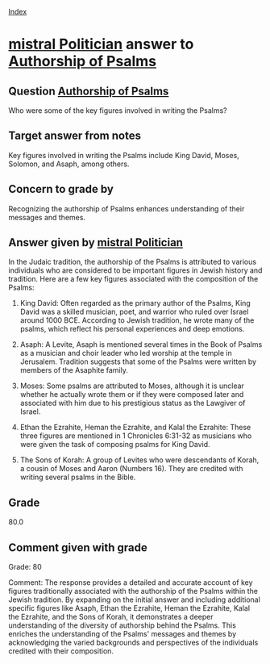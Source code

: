 
[Index](../../index.md)
# [mistral Politician](../../answering_models/mistral_Politician.md) answer to [Authorship of Psalms](../../questions/Authorship_of_Psalms.md)

## Question [Authorship of Psalms](../../questions/Authorship_of_Psalms.md)
Who were some of the key figures involved in writing the Psalms?

## Target answer from notes
Key figures involved in writing the Psalms include King David, Moses, Solomon, and Asaph, among others.

## Concern to grade by
Recognizing the authorship of Psalms enhances understanding of their messages and themes.

## Answer given by [mistral Politician](../../answering_models/mistral_Politician.md)
 In the Judaic tradition, the authorship of the Psalms is attributed to various individuals who are considered to be important figures in Jewish history and tradition. Here are a few key figures associated with the composition of the Psalms:

1. King David: Often regarded as the primary author of the Psalms, King David was a skilled musician, poet, and warrior who ruled over Israel around 1000 BCE. According to Jewish tradition, he wrote many of the psalms, which reflect his personal experiences and deep emotions.

2. Asaph: A Levite, Asaph is mentioned several times in the Book of Psalms as a musician and choir leader who led worship at the temple in Jerusalem. Tradition suggests that some of the Psalms were written by members of the Asaphite family.

3. Moses: Some psalms are attributed to Moses, although it is unclear whether he actually wrote them or if they were composed later and associated with him due to his prestigious status as the Lawgiver of Israel.

4. Ethan the Ezrahite, Heman the Ezrahite, and Kalal the Ezrahite: These three figures are mentioned in 1 Chronicles 6:31-32 as musicians who were given the task of composing psalms for King David.

5. The Sons of Korah: A group of Levites who were descendants of Korah, a cousin of Moses and Aaron (Numbers 16). They are credited with writing several psalms in the Bible.

## Grade
80.0

## Comment given with grade
Grade: 80

Comment: The response provides a detailed and accurate account of key figures traditionally associated with the authorship of the Psalms within the Jewish tradition. By expanding on the initial answer and including additional specific figures like Asaph, Ethan the Ezrahite, Heman the Ezrahite, Kalal the Ezrahite, and the Sons of Korah, it demonstrates a deeper understanding of the diversity of authorship behind the Psalms. This enriches the understanding of the Psalms' messages and themes by acknowledging the varied backgrounds and perspectives of the individuals credited with their composition.
